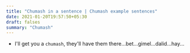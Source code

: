 ```yaml
---
title: "Chumash in a sentence | Chumash example sentences"
date: 2021-01-20T19:57:50+05:30
draft: falses
summary: "Chumash"
---
```

- I'll get you a `chumash`, they'll have them there...bet...gimel...dalid...hay...
                 
